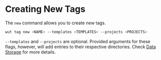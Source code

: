 # Creating New Tags

The `new` command allows you to create new tags.

```sh
wut tag new <NAME> --templates <TEMPLATES> --projects <PROJECTS>
```

`--templates` and `--projects` are optional. Provided arguments for these flags,
however, will add entries to their respective directories. Check
[Data Storage](../implementation/data_storage.md) for more details.
